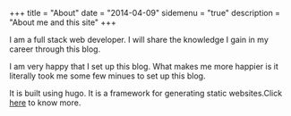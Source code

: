 +++
title = "About"
date = "2014-04-09"
sidemenu = "true"
description = "About me and this site"
+++

I am a full stack web developer. I will share the knowledge I gain in my career through this blog.

I am very happy that I set up this blog. What makes me more happier is it literally took me some few minues to set up this blog.

It is built using hugo. It is a framework for generating static websites.Click <a href="https://gohugo.io/" target="_blank">here</a> to know more.
